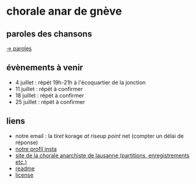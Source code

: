 # chorale anar de gnève
    
## paroles des chansons

[→ paroles](./paroles.md)

## évènements à venir 

- 4 juillet : répét 19h-21h à l'écoquartier de la jonction
- 11 juillet : répét à confirmer 
- 18 juillet : répét à confirmer
- 25 juillet : répét à confirmer 

## liens
- notre email : la *tiret* korage *at* riseup *point* net (compter un délai de réponse)
- [notre profil insta](https://www.instagram.com/lachoraleanardegneve)
- [site de la chorale anarchiste de lausanne (partitions, enregistrements etc.)](https://lachorale.ch)
- [readme](./README.md)
- [license](./LICENSE)

